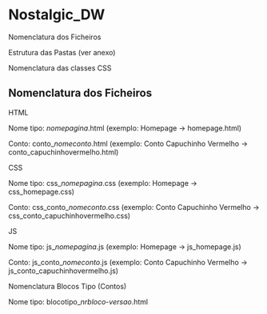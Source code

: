 # Nostalgic_DW

Nomenclatura dos Ficheiros

Estrutura das Pastas (ver anexo)

Nomenclatura das classes CSS


## Nomenclatura dos Ficheiros

HTML

Nome tipo: *nomepagina*.html (exemplo: Homepage -> homepage.html)

Conto: conto_*nomeconto*.html (exemplo: Conto Capuchinho Vermelho -> conto_capuchinhovermelho.html)


CSS

Nome tipo: css_*nomepagina*.css (exemplo: Homepage -> css_homepage.css)

Conto: css_conto_*nomeconto*.css (exemplo: Conto Capuchinho Vermelho -> css_conto_capuchinhovermelho.css)


JS

Nome tipo: js_*nomepagina*.js (exemplo: Homepage -> js_homepage.js)

Conto: js_conto_*nomeconto*.js (exemplo: Conto Capuchinho Vermelho -> js_conto_capuchinhovermelho.js)


Nomenclatura Blocos Tipo (Contos)

Nome tipo: blocotipo_*nrbloco*-*versao*.html
